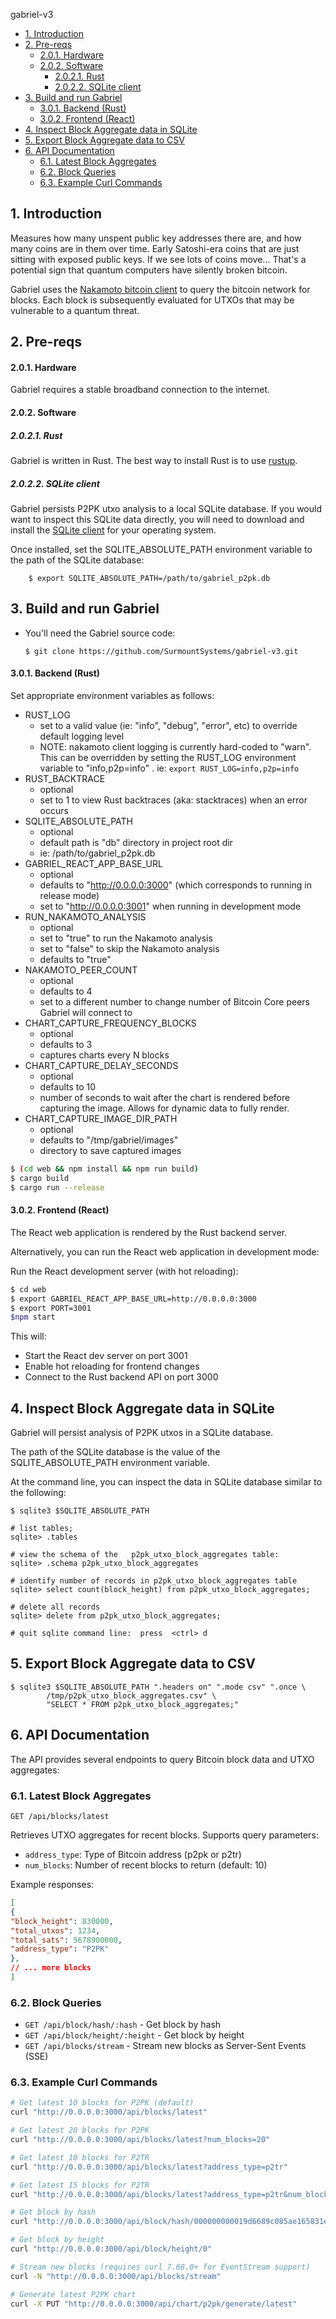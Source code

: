 gabriel-v3

- [1. Introduction](#1-introduction)
- [2. Pre-reqs](#2-pre-reqs)
    - [2.0.1. Hardware](#201-hardware)
    - [2.0.2. Software](#202-software)
      - [2.0.2.1. Rust](#2021-rust)
      - [2.0.2.2. SQLite client](#2022-sqlite-client)
- [3. Build and run Gabriel](#3-build-and-run-gabriel)
    - [3.0.1. Backend (Rust)](#301-backend-rust)
    - [3.0.2. Frontend (React)](#302-frontend-react)
- [4. Inspect Block Aggregate data in SQLite](#4-inspect-block-aggregate-data-in-sqlite)
- [5. Export Block Aggregate data to CSV](#5-export-block-aggregate-data-to-csv)
- [6. API Documentation](#6-api-documentation)
  - [6.1. Latest Block Aggregates](#61-latest-block-aggregates)
  - [6.2. Block Queries](#62-block-queries)
  - [6.3. Example Curl Commands](#63-example-curl-commands)


## 1. Introduction
Measures how many unspent public key addresses there are, and how many coins are in them over time. Early Satoshi-era coins that are just sitting with exposed public keys. If we see lots of coins move... That's a potential sign that quantum computers have silently broken bitcoin.

Gabriel uses the [Nakamoto bitcoin client](https://github.com/cloudhead/nakamoto) to query the bitcoin network for blocks.
Each block is subsequently evaluated for UTXOs that may be vulnerable to a quantum threat.

## 2. Pre-reqs

#### 2.0.1. Hardware

Gabriel requires a stable broadband connection to the internet.

#### 2.0.2. Software
##### 2.0.2.1. Rust
Gabriel is written in Rust.
The best way to install Rust is to use [rustup](https://rustup.rs).

##### 2.0.2.2. SQLite client
  
Gabriel persists P2PK utxo analysis to a local SQLite database.
If you would want to inspect this SQLite data directly,
you will need to download and install the  [SQLite client](https://sqlite.org/download.html) for your operating system.
  
Once installed, set the SQLITE_ABSOLUTE_PATH environment variable to the path of the SQLite database:
  
        $ export SQLITE_ABSOLUTE_PATH=/path/to/gabriel_p2pk.db

## 3. Build and run Gabriel
    
* You'll need the Gabriel source code:
  ```
  $ git clone https://github.com/SurmountSystems/gabriel-v3.git

  ```

#### 3.0.1. Backend (Rust)

Set appropriate environment variables as follows:

  - RUST_LOG
    - set to a valid value (ie: "info", "debug", "error", etc) to override default logging level
    - NOTE: nakamoto client logging is currently hard-coded to "warn".  This can be overridden by setting the RUST_LOG environment variable to "info,p2p=info" .  ie: `export RUST_LOG=info,p2p=info`
  - RUST_BACKTRACE
    - optional
    - set to 1 to view Rust backtraces (aka: stacktraces) when an error occurs
  - SQLITE_ABSOLUTE_PATH
    - optional
    - default path is "db" directory in project root dir
    - ie: /path/to/gabriel_p2pk.db
  - GABRIEL_REACT_APP_BASE_URL
    - optional
    - defaults to "http://0.0.0.0:3000"  (which corresponds to running in release mode)
    - set to "http://0.0.0.0:3001" when running in development mode
  - RUN_NAKAMOTO_ANALYSIS
    - optional
    - set to "true" to run the Nakamoto analysis
    - set to "false" to skip the Nakamoto analysis
    - defaults to "true"
  - NAKAMOTO_PEER_COUNT
    - optional
    - defaults to 4
    - set to a different number to change number of Bitcoin Core peers Gabriel will connect to
  - CHART_CAPTURE_FREQUENCY_BLOCKS
    - optional
    - defaults to 3
    - captures charts every N blocks
  - CHART_CAPTURE_DELAY_SECONDS
    - optional
    - defaults to 10
    - number of seconds to wait after the chart is rendered before capturing the image.  Allows for dynamic data to fully render.
  - CHART_CAPTURE_IMAGE_DIR_PATH
    - optional
    - defaults to "/tmp/gabriel/images"
    - directory to save captured images
  
```bash
$ (cd web && npm install && npm run build)
$ cargo build
$ cargo run --release
```

#### 3.0.2. Frontend (React)
The React web application is rendered by the Rust backend server.

Alternatively, you can run the React web application in development mode:

Run the React development server (with hot reloading):
```bash
$ cd web
$ export GABRIEL_REACT_APP_BASE_URL=http://0.0.0.0:3000
$ export PORT=3001 
$npm start
```
This will:
- Start the React dev server on port 3001
- Enable hot reloading for frontend changes
- Connect to the Rust backend API on port 3000
  

## 4. Inspect Block Aggregate data in SQLite
Gabriel will persist analysis of P2PK utxos in a SQLite database.

The path of the SQLite database is the value of the SQLITE_ABSOLUTE_PATH environment variable.

At the command line, you can inspect the data in SQLite database similar to the following:

```
$ sqlite3 $SQLITE_ABSOLUTE_PATH
   
# list tables;
sqlite> .tables

# view the schema of the   p2pk_utxo_block_aggregates table:
sqlite> .schema p2pk_utxo_block_aggregates

# identify number of records in p2pk_utxo_block_aggregates table
sqlite> select count(block_height) from p2pk_utxo_block_aggregates;

# delete all records
sqlite> delete from p2pk_utxo_block_aggregates;

# quit sqlite command line:  press  <ctrl> d

```

## 5. Export Block Aggregate data to CSV

```
$ sqlite3 $SQLITE_ABSOLUTE_PATH ".headers on" ".mode csv" ".once \
        /tmp/p2pk_utxo_block_aggregates.csv" \
        "SELECT * FROM p2pk_utxo_block_aggregates;"
```


## 6. API Documentation

The API provides several endpoints to query Bitcoin block data and UTXO aggregates:

### 6.1. Latest Block Aggregates
`GET /api/blocks/latest`

Retrieves UTXO aggregates for recent blocks. Supports query parameters:
- `address_type`: Type of Bitcoin address (p2pk or p2tr)
- `num_blocks`: Number of recent blocks to return (default: 10)

Example responses:

```json
[
{
"block_height": 830000,
"total_utxos": 1234,
"total_sats": 5678900000,
"address_type": "P2PK"
},
// ... more blocks
]
```

### 6.2. Block Queries
- `GET /api/block/hash/:hash` - Get block by hash
- `GET /api/block/height/:height` - Get block by height
- `GET /api/blocks/stream` - Stream new blocks as Server-Sent Events (SSE)

### 6.3. Example Curl Commands

```bash
# Get latest 10 blocks for P2PK (default)
curl "http://0.0.0.0:3000/api/blocks/latest"

# Get latest 20 blocks for P2PK
curl "http://0.0.0.0:3000/api/blocks/latest?num_blocks=20"

# Get latest 10 blocks for P2TR
curl "http://0.0.0.0:3000/api/blocks/latest?address_type=p2tr"

# Get latest 15 blocks for P2TR
curl "http://0.0.0.0:3000/api/blocks/latest?address_type=p2tr&num_blocks=15"

# Get block by hash
curl "http://0.0.0.0:3000/api/block/hash/000000000019d6689c085ae165831e934ff763ae46a2a6c172b3f1b60a8ce26f"

# Get block by height
curl "http://0.0.0.0:3000/api/block/height/0"

# Stream new blocks (requires curl 7.68.0+ for EventStream support)
curl -N "http://0.0.0.0:3000/api/blocks/stream"

# Generate latest P2PK chart
curl -X PUT "http://0.0.0.0:3000/api/chart/p2pk/generate/latest"

```







